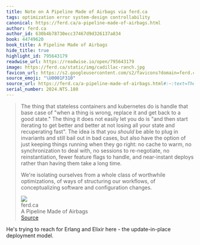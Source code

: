 ```yaml
---
title: Note on A Pipeline Made of Airbags via ferd.ca
tags: optimization error system-design controllability
canonical: https://ferd.ca/a-pipeline-made-of-airbags.html
author: ferd.ca
author_id: 630b4b78730ecc37467d9d326137a834
book: 44749620
book_title: A Pipeline Made of Airbags
hide_title: true
highlight_id: 795643179
readwise_url: https://readwise.io/open/795643179
image: https://ferd.ca/static/img/cadillac-ranch.jpg
favicon_url: https://s2.googleusercontent.com/s2/favicons?domain=ferd.ca
source_emoji: "\U0001F310"
source_url: https://ferd.ca/a-pipeline-made-of-airbags.html#:~:text=The%20thing%20that,and%20configuration%20changes.
serial_number: 2024.NTS.180
---
```

> The thing that stateless containers and kubernetes do is handle that base case of "when a thing is wrong, replace it and get back to a good state." The thing it does not easily let you do is "and then start iterating to get better and better at not losing all your state and recuperating fast". The idea is that you *should* be able to plug in invariants and still bail out in bad cases, but also have the option of just keeping things running when they go right: no cache to warm, no synchronization to deal with, no sessions to re-negotiate, no reinstantiation, fewer feature flags to handle, and near-instant deploys rather than having them take a long time.
> 
> We're isolating ourselves from a whole class of worthwhile optimizations, of ways of structuring our workflows, of conceptualizing software and configuration changes.
> <div class="quoteback-footer"><div class="quoteback-avatar"><img class="mini-favicon" src="https://s2.googleusercontent.com/s2/favicons?domain=ferd.ca"></div><div class="quoteback-metadata"><div class="metadata-inner"><span style="display:none">FROM:</span><div aria-label="ferd.ca" class="quoteback-author"> ferd.ca</div><div aria-label="A Pipeline Made of Airbags" class="quoteback-title"> A Pipeline Made of Airbags</div></div></div><div class="quoteback-backlink"><a target="_blank" aria-label="go to the full text of this quotation" rel="noopener" href="https://ferd.ca/a-pipeline-made-of-airbags.html#:~:text=The%20thing%20that,and%20configuration%20changes." class="quoteback-arrow"> Source</a></div></div>

He's trying to reach for Erlang and Elixir here - the update-in-place deployment model.